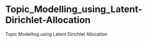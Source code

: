 # Topic_Modelling_using_Latent-Dirichlet-Allocation
Topic Modelling using Latent Dirichlet Allocation
